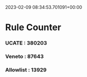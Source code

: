 2023-02-09 08:34:53.701091+00:00
# Rule Counter 
 ### UCATE : 380203

 ### Veneto : 87643

 ### Allowlist : 13929